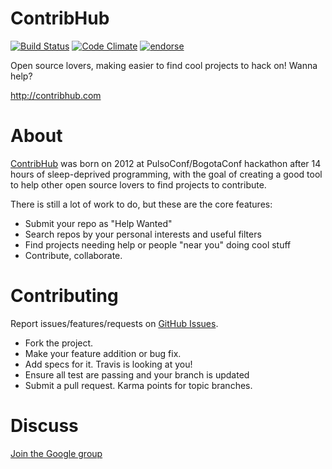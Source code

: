 # ContribHub
[![Build Status](https://secure.travis-ci.org/orendon/contrib-hub.png?branch=master)](https://travis-ci.org/orendon/contrib-hub)
[![Code Climate](https://codeclimate.com/github/orendon/contrib-hub.png)](https://codeclimate.com/github/orendon/contrib-hub)
[![endorse](http://api.coderwall.com/orendon/endorsecount.png)](http://coderwall.com/orendon)

Open source lovers, making easier to find cool projects to hack on! Wanna help?

http://contribhub.com

# About
[ContribHub](http://contribhub.com) was born on 2012 at PulsoConf/BogotaConf hackathon after 14 hours of sleep-deprived programming, with the goal of creating a good tool to help other open source lovers to find projects to contribute.

There is still a lot of work to do, but these are the core features:
* Submit your repo as "Help Wanted"
* Search repos by your personal interests and useful filters
* Find projects needing help or people "near you" doing cool stuff
* Contribute, collaborate.

# Contributing
Report issues/features/requests on [GitHub Issues](http://github.com/orendon/contrib-hub/issues).

* Fork the project.
* Make your feature addition or bug fix.
* Add specs for it. Travis is looking at you!
* Ensure all test are passing and your branch is updated
* Submit a pull request. Karma points for topic branches.

# Discuss
[Join the Google group](http://groups.google.com/group/contribhub)

